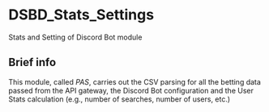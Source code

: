 # DSBD_Stats_Settings
Stats and Setting of Discord Bot module

## Brief info
This module, called _PAS_, carries out the CSV parsing for all the betting data passed from the API gateway, the Discord Bot configuration
and the User Stats calculation (e.g., number of searches, number of users, etc.)